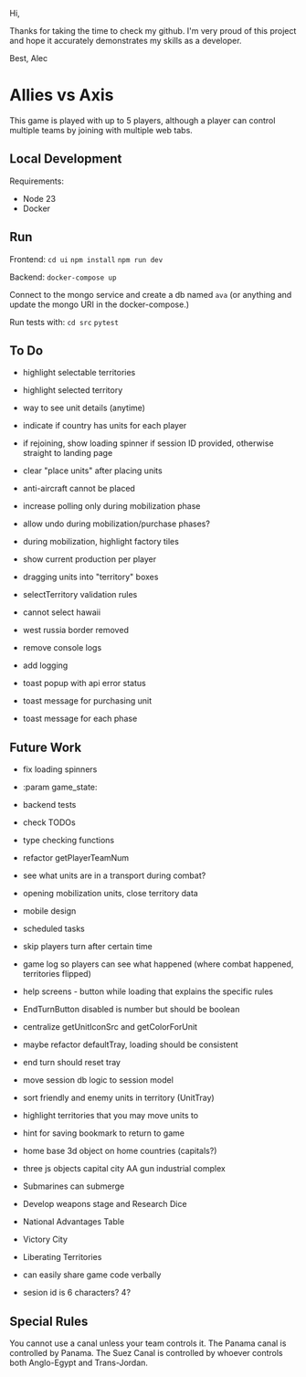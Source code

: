 Hi,

Thanks for taking the time to check my github. I'm very proud of this project and hope it
accurately demonstrates my skills as a developer.

Best,
Alec

# Allies vs Axis

This game is played with up to 5 players, although a player can control multiple teams
by joining with multiple web tabs.

## Local Development

Requirements:

-   Node 23
-   Docker

## Run

Frontend:
`cd ui`
`npm install`
`npm run dev`

Backend:
`docker-compose up`

Connect to the mongo service and create a db named `ava` (or anything and update the mongo URI in the docker-compose.)

Run tests with:
`cd src`
`pytest`

## To Do

-   highlight selectable territories
-   highlight selected territory

-   way to see unit details (anytime)

-   indicate if country has units for each player

-   if rejoining, show loading spinner if session ID provided, otherwise straight to landing page

-   clear "place units" after placing units
-   anti-aircraft cannot be placed
-   increase polling only during mobilization phase
-   allow undo during mobilization/purchase phases?
-   during mobilization, highlight factory tiles

-   show current production per player

-   dragging units into "territory" boxes

-   selectTerritory validation rules

-   cannot select hawaii
-   west russia border removed

-   remove console logs
-   add logging

-   toast popup with api error status
-   toast message for purchasing unit
-   toast message for each phase

## Future Work

-   fix loading spinners

-   :param game_state:
-   backend tests
-   check TODOs
-   type checking functions

-   refactor getPlayerTeamNum
-   see what units are in a transport during combat?
-   opening mobilization units, close territory data

-   mobile design

-   scheduled tasks
-   skip players turn after certain time

-   game log so players can see what happened (where combat happened, territories flipped)
-   help screens - button while loading that explains the specific rules
-   EndTurnButton disabled is number but should be boolean
-   centralize getUnitIconSrc and getColorForUnit

-   maybe refactor defaultTray, loading should be consistent
-   end turn should reset tray

-   move session db logic to session model
-   sort friendly and enemy units in territory (UnitTray)
-   highlight territories that you may move units to
-   hint for saving bookmark to return to game
-   home base 3d object on home countries (capitals?)

-   three js objects
    capital city
    AA gun
    industrial complex

-   Submarines can submerge
-   Develop weapons stage and Research Dice
-   National Advantages Table

-   Victory City
-   Liberating Territories

-   can easily share game code verbally
-   sesion id is 6 characters? 4?

## Special Rules

You cannot use a canal unless your team controls it.
The Panama canal is controlled by Panama.
The Suez Canal is controlled by whoever controls both Anglo-Egypt and Trans-Jordan.
